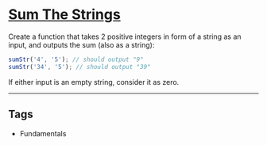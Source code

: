 # [Sum The Strings](https://www.codewars.com/kata/5966e33c4e686b508700002d)

Create a function that takes 2 positive integers in form of a string as an input, and outputs the sum (also as a string):

```javascript
sumStr('4', '5'); // should output "9"
sumStr('34', '5'); // should output "39"
```

If either input is an empty string, consider it as zero.

---

## Tags

- Fundamentals
